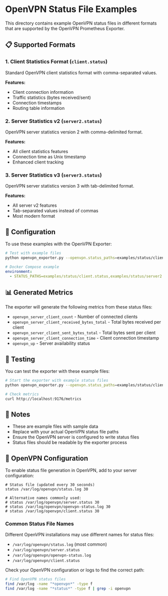 # OpenVPN Status File Examples

This directory contains example OpenVPN status files in different formats that are supported by the OpenVPN Prometheus Exporter.

## 📋 Supported Formats

### 1. Client Statistics Format (`client.status`)
Standard OpenVPN client statistics format with comma-separated values.

**Features:**
- Client connection information
- Traffic statistics (bytes received/sent)
- Connection timestamps
- Routing table information

### 2. Server Statistics v2 (`server2.status`)
OpenVPN server statistics version 2 with comma-delimited format.

**Features:**
- All client statistics features
- Connection time as Unix timestamp
- Enhanced client tracking

### 3. Server Statistics v3 (`server3.status`)
OpenVPN server statistics version 3 with tab-delimited format.

**Features:**
- All server v2 features
- Tab-separated values instead of commas
- Most modern format

## 🔧 Configuration

To use these examples with the OpenVPN Exporter:

```bash
# Test with example files
python openvpn_exporter.py --openvpn.status_paths=examples/status/client.status,examples/status/server2.status,examples/status/server3.status
```

```yaml
# Docker Compose example
environment:
  - STATUS_PATHS=examples/status/client.status,examples/status/server2.status,examples/status/server3.status
```

## 📊 Generated Metrics

The exporter will generate the following metrics from these status files:

- `openvpn_server_client_count` - Number of connected clients
- `openvpn_server_client_received_bytes_total` - Total bytes received per client
- `openvpn_server_client_sent_bytes_total` - Total bytes sent per client
- `openvpn_server_client_connection_time` - Client connection timestamp
- `openvpn_up` - Server availability status

## 🚀 Testing

You can test the exporter with these example files:

```bash
# Start the exporter with example status files
python openvpn_exporter.py --openvpn.status_paths=examples/status/client.status

# Check metrics
curl http://localhost:9176/metrics
```

## 📝 Notes

- These are example files with sample data
- Replace with your actual OpenVPN status file paths
- Ensure the OpenVPN server is configured to write status files
- Status files should be readable by the exporter process

## 🔗 OpenVPN Configuration

To enable status file generation in OpenVPN, add to your server configuration:

```
# Status file (updated every 30 seconds)
status /var/log/openvpn/status.log 30

# Alternative names commonly used:
# status /var/log/openvpn/server.status 30
# status /var/log/openvpn/openvpn-status.log 30
# status /var/log/openvpn/client.status 30
```

### Common Status File Names

Different OpenVPN installations may use different names for status files:
- `/var/log/openvpn/status.log` (most common)
- `/var/log/openvpn/server.status`
- `/var/log/openvpn/openvpn-status.log`
- `/var/log/openvpn/client.status`

Check your OpenVPN configuration or logs to find the correct path:
```bash
# Find OpenVPN status files
find /var/log -name "*openvpn*" -type f
find /var/log -name "*status*" -type f | grep -i openvpn
```
